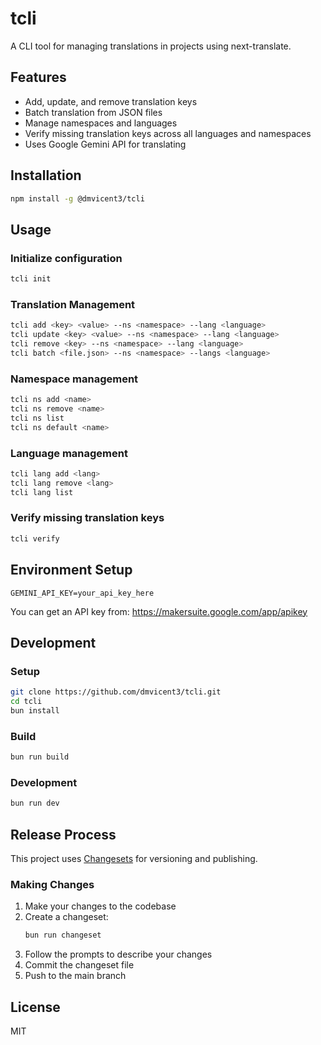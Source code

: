 # tcli

A CLI tool for managing translations in projects using next-translate.

## Features

- Add, update, and remove translation keys
- Batch translation from JSON files
- Manage namespaces and languages
- Verify missing translation keys across all languages and namespaces
- Uses Google Gemini API for translating

## Installation

```sh
npm install -g @dmvicent3/tcli
```

## Usage

### Initialize configuration

```sh
tcli init
```

### Translation Management

```sh
tcli add <key> <value> --ns <namespace> --lang <language>
tcli update <key> <value> --ns <namespace> --lang <language>
tcli remove <key> --ns <namespace> --lang <language>
tcli batch <file.json> --ns <namespace> --langs <language>
```

### Namespace management

```sh
tcli ns add <name>
tcli ns remove <name>
tcli ns list
tcli ns default <name>
```

### Language management

```sh
tcli lang add <lang>
tcli lang remove <lang>
tcli lang list
```

### Verify missing translation keys

```sh
tcli verify
```

## Environment Setup

```
GEMINI_API_KEY=your_api_key_here
```

You can get an API key from: https://makersuite.google.com/app/apikey

## Development

### Setup

```sh
git clone https://github.com/dmvicent3/tcli.git
cd tcli
bun install
```

### Build

```sh
bun run build
```

### Development

```sh
bun run dev
```

## Release Process

This project uses [Changesets](https://github.com/changesets/changesets) for versioning and publishing.

### Making Changes

1. Make your changes to the codebase
2. Create a changeset:
   ```sh
   bun run changeset
   ```
3. Follow the prompts to describe your changes
4. Commit the changeset file
5. Push to the main branch

## License

MIT
